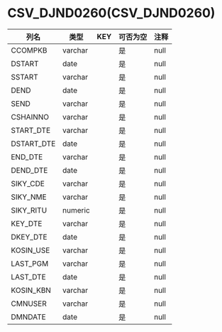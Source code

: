 # CSV_DJND0260(CSV_DJND0260)
| 列名   | 类型   | KEY  | 可否为空 | 注释   |
| ---- | ---- | ---- | ---- | ---- |
|CCOMPKB|varchar||是|null|
|DSTART|date||是|null|
|SSTART|varchar||是|null|
|DEND|date||是|null|
|SEND|varchar||是|null|
|CSHAINNO|varchar||是|null|
|START_DTE|varchar||是|null|
|DSTART_DTE|date||是|null|
|END_DTE|varchar||是|null|
|DEND_DTE|date||是|null|
|SIKY_CDE|varchar||是|null|
|SIKY_NME|varchar||是|null|
|SIKY_RITU|numeric||是|null|
|KEY_DTE|varchar||是|null|
|DKEY_DTE|date||是|null|
|KOSIN_USE|varchar||是|null|
|LAST_PGM|varchar||是|null|
|LAST_DTE|date||是|null|
|KOSIN_KBN|varchar||是|null|
|CMNUSER|varchar||是|null|
|DMNDATE|date||是|null|
